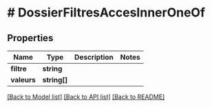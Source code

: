# # DossierFiltresAccesInnerOneOf

## Properties

Name | Type | Description | Notes
------------ | ------------- | ------------- | -------------
**filtre** | **string** |  |
**valeurs** | **string[]** |  |

[[Back to Model list]](../../README.md#models) [[Back to API list]](../../README.md#endpoints) [[Back to README]](../../README.md)
